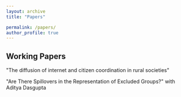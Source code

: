 ```yaml
---
layout: archive
title: "Papers"

permalink: /papers/
author_profile: true
---
```

## Working Papers

"The diffusion of internet and citizen coordination in rural societies"


"Are There Spillovers in the Representation of Excluded Groups?" with Aditya Dasgupta